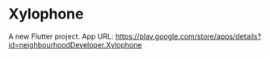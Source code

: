 # Xylophone

A new Flutter project.
App URL: https://play.google.com/store/apps/details?id=neighbourhoodDeveloper.Xylophone
